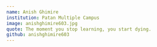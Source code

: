 ```yaml
---
name: Anish Ghimire
institution: Patan Multiple Campus
image: anishghimire603.jpg
quote: The moment you stop learning, you start dying.
github: anishghimire603
---
```

